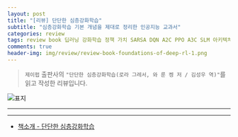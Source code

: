 ```yaml
---  
layout: post  
title: "[리뷰] 단단한 심층강화학습"  
subtitle: "심층강화학습 기본 개념을 제대로 정리한 인공지능 교과서"  
categories: review  
tags: review book 딥러닝 강화학습 정책 가치 SARSA DQN A2C PPO A3C SLM 아키텍처 하드웨어 상태 행동 보상 전이함수   
comments: true  
header-img: img/review/review-book-foundations-of-deep-rl-1.png
---  
```

  
> `제이펍` 출판사의 `"단단한 심층강화학습(로라 그레서, 와 룬 켕 저 / 김성우 역)"`를 읽고 작성한 리뷰입니다.  

![표지](https://theorydb.github.io/assets/img/review/review-book-foundations-of-deep-rl-1.png)  

---

> 

---

* [책소개 - 단단한 심층강화학습](http://www.yes24.com/Product/Goods/106709909)


